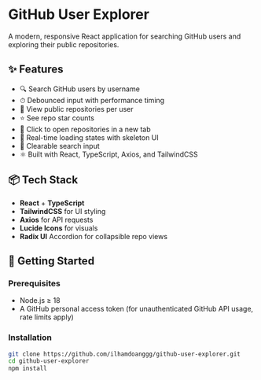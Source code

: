 # GitHub User Explorer

A modern, responsive React application for searching GitHub users and exploring their public repositories.

## ✨ Features

- 🔍 Search GitHub users by username
- ⏱ Debounced input with performance timing
- 📂 View public repositories per user
- ⭐ See repo star counts
- 📎 Click to open repositories in a new tab
- 🔄 Real-time loading states with skeleton UI
- 🧼 Clearable search input
- ⚛️ Built with React, TypeScript, Axios, and TailwindCSS

## 📦 Tech Stack

- **React** + **TypeScript**
- **TailwindCSS** for UI styling
- **Axios** for API requests
- **Lucide Icons** for visuals
- **Radix UI** Accordion for collapsible repo views

## 🚀 Getting Started

### Prerequisites

- Node.js ≥ 18
- A GitHub personal access token (for unauthenticated GitHub API usage, rate limits apply)

### Installation

```bash
git clone https://github.com/ilhamdoanggg/github-user-explorer.git
cd github-user-explorer
npm install
